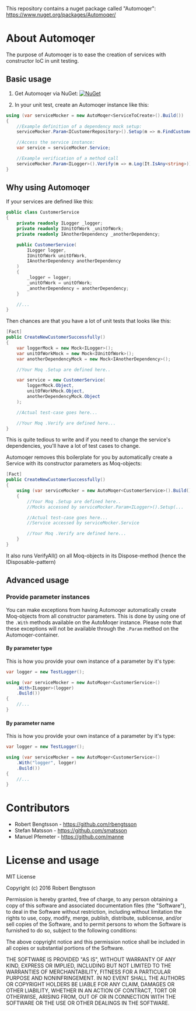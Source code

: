 This repository contains a nuget package called "Automoqer": https://www.nuget.org/packages/Automoqer/


# About Automoqer #

The purpose of Automoqer is to ease the creation of services with constructor IoC in unit testing.


## Basic usage ##

1. Get Automoqer via NuGet: [![NuGet](https://img.shields.io/nuget/v/Automoqer.svg)](https://www.nuget.org/packages/Automoqer/)

2. In your unit test, create an Automoqer instance like this:

```csharp
using (var serviceMocker = new AutoMoqer<ServiceToCreate>().Build())
{	
	//Example definition of a dependency mock setup:
	serviceMocker.Param<ICustomerRepository>().Setup(m => m.FindCustomer(It.Is<int>(p => p == 1))).Returns(new Customer());

	//Access the service instance:
	var service = serviceMocker.Service;

	//Example verification of a method call
	serviceMocker.Param<ILogger>().Verify(m => m.Log(It.IsAny<string>));
}
```

## Why using Automoqer ##

If your services are defined like this:

```csharp
public class CustomerService 
{
	private readonly ILogger _logger;
	private readonly IUnitOfWork _unitOfWork;
	private readonly IAnotherDependency _anotherDependency;

	public CustomerService(
		ILogger logger,
		IUnitOfWork unitOfWork,
		IAnotherDependency anotherDependency	
	) 
	{
		_logger = logger;
		_unitOfWork = unitOfWork;
		_anotherDependency = anotherDependency;
	}

	//...
}
```

Then chances are that you have a lot of unit tests that looks like this:

```csharp
[Fact]
public CreateNewCustomerSuccessfully()
{
	var loggerMock = new Mock<ILogger>();
	var unitOfWorkMock = new Mock<IUnitOfWork>();
	var anotherDependencyMock = new Mock<IAnotherDependency>();

	//Your Moq .Setup are defined here..

	var service = new CustomerService(
		loggerMock.Object,
		unitOfWorkMock.Object,
		anotherDependencyMock.Object
	);

	//Actual test-case goes here...

	//Your Moq .Verify are defined here...
}
```

This is quite tedious to write and if you need to change the service's dependencies, you'll have a lot of test cases to change.

Automoqer removes this boilerplate for you by automatically create a Service with its constructor parameters as Moq-objects:

```csharp
[Fact]
public CreateNewCustomerSuccessfully()
{
    using (var serviceMocker = new AutoMoqer<CustomerService>().Build())
    {
		//Your Moq .Setup are defined here..
		//Mocks accessed by serviceMocker.Param<ILogger>().Setup(...

		//Actual test-case goes here...
		//Service accessed by serviceMocker.Service

		//Your Moq .Verify are defined here...
	}	
}
```

It also runs VerifyAll() on all Moq-objects in its Dispose-method (hence the IDisposable-pattern)


## Advanced usage ##

### Provide parameter instances ###

You can make exceptions from having Automoqer automatically create Moq-objects from all constructor parameters. This is done by using one of the `.With` methods available on the AutoMoqer instance. Please note that these exceptions will not be available through the `.Param` method on the Automoqer-container.

#### By parameter type ####

This is how you provide your own instance of a parameter by it's type:

```csharp
var logger = new TestLogger();

using (var serviceMocker = new AutoMoqer<CustomerService>()
	.With<ILogger>(logger)
	.Build())
{
	//...
}
```	

#### By parameter name ####

This is how you provide your own instance of a parameter by it's type:

```csharp
var logger = new TestLogger();

using (var serviceMocker = new AutoMoqer<CustomerService>()
	.With("logger", logger)
	.Build())
{
	//...
}			
```


# Contributors #

 * Robert Bengtsson - https://github.com/rbengtsson
 * Stefan Matsson - https://github.com/smatsson
 * Manuel Pfemeter - https://github.com/manne


# License and usage

MIT License

Copyright (c) 2016 Robert Bengtsson

Permission is hereby granted, free of charge, to any person obtaining a copy
of this software and associated documentation files (the "Software"), to deal
in the Software without restriction, including without limitation the rights
to use, copy, modify, merge, publish, distribute, sublicense, and/or sell
copies of the Software, and to permit persons to whom the Software is
furnished to do so, subject to the following conditions:

The above copyright notice and this permission notice shall be included in all
copies or substantial portions of the Software.

THE SOFTWARE IS PROVIDED "AS IS", WITHOUT WARRANTY OF ANY KIND, EXPRESS OR
IMPLIED, INCLUDING BUT NOT LIMITED TO THE WARRANTIES OF MERCHANTABILITY,
FITNESS FOR A PARTICULAR PURPOSE AND NONINFRINGEMENT. IN NO EVENT SHALL THE
AUTHORS OR COPYRIGHT HOLDERS BE LIABLE FOR ANY CLAIM, DAMAGES OR OTHER
LIABILITY, WHETHER IN AN ACTION OF CONTRACT, TORT OR OTHERWISE, ARISING FROM,
OUT OF OR IN CONNECTION WITH THE SOFTWARE OR THE USE OR OTHER DEALINGS IN THE
SOFTWARE.

